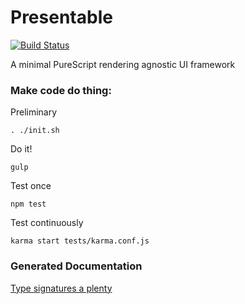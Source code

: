 Presentable 
====

[![Build Status](https://travis-ci.org/CapillarySoftware/Presentable.svg?branch=develop)](https://travis-ci.org/CapillarySoftware/Presentable)

A minimal PureScript rendering agnostic UI framework

### Make code do thing:

Preliminary
```
. ./init.sh
```

Do it!
```
gulp
```

Test once
```
npm test
```

Test continuously
```
karma start tests/karma.conf.js
```

### Generated Documentation

[Type signatures a plenty](https://github.com/CapillarySoftware/Presentable/blob/Router/DocGen.md)
